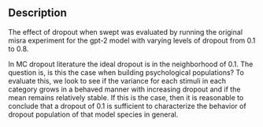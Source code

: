 ## Description

The effect of dropout when swept was evaluated by running the original misra experiment for the gpt-2 model with varying levels of dropout from 0.1 to 0.8. 

In MC dropout literature the ideal dropout is in the neighborhood of 0.1. The question is, is this the case when building psychological populations? To evaluate this, we look to see if the variance for each stimuli in each category grows in a behaved manner with increasing dropout and if the mean remains relatively stable. If this is the case, then it is reasonable to conclude that a dropout of 0.1 is sufficient to characterize the behavior of dropout population of that model species in general. 
